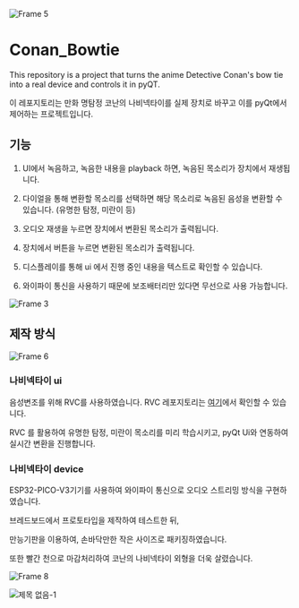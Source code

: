 ![Frame 5](https://github.com/jyoovision/Conan_Bowtie/assets/124518704/b1d03904-803e-4980-9280-ffd2feef063c)

# Conan_Bowtie
This repository is a project that turns the anime Detective Conan's bow tie into a real device and controls it in pyQT.


이 레포지토리는 만화 명탐정 코난의 나비넥타이를 실제 장치로 바꾸고 이를 pyQt에서 제어하는 ​​프로젝트입니다.


## 기능
1. UI에서 녹음하고, 녹음한 내용을 playback 하면, 녹음된 목소리가 장치에서 재생됩니다.

2. 다이얼을 통해 변환할 목소리를 선택하면 해당 목소리로 녹음된 음성을 변환할 수 있습니다. (유명한 탐정, 미란이 등)

3. 오디오 재생을 누르면 장치에서 변환된 목소리가 출력됩니다.

4. 장치에서 버튼을 누르면 변환된 목소리가 출력됩니다.

5. 디스플레이를 통해 ui 에서 진행 중인 내용을  텍스트로 확인할 수 있습니다. 

6. 와이파이 통신을 사용하기 때문에 보조배터리만 있다면 무선으로 사용 가능합니다.

![Frame 3](https://github.com/jyoovision/Conan_Bowtie/assets/124518704/9902cc3e-5701-40a5-8ec1-bccff80aa390)



## 제작 방식

![Frame 6](https://github.com/jyoovision/Conan_Bowtie/assets/124518704/6893fb7a-60da-4046-850e-d1a48af60e07)


### 나비넥타이 ui  
음성변조를 위해 RVC를 사용하였습니다. RVC 레포지토리는 [여기](https://github.com/RVC-Project)에서 확인할 수 있습니다.  

RVC 를 활용하여 유명한 탐정, 미란이 목소리를 미리 학습시키고, pyQt Ui와 연동하여 실시간 변환을 진행합니다.


### 나비넥타이 device  
ESP32-PICO-V3기기를 사용하여 와이파이 통신으로 오디오 스트리밍 방식을 구현하였습니다.

브레드보드에서 프로토타입을 제작하여 테스트한 뒤,

만능기판을 이용하여, 손바닥만한 작은 사이즈로 패키징하였습니다.

또한 빨간 천으로 마감처리하여 코난의 나비넥타이 외형을 더욱 살렸습니다.



![Frame 8](https://github.com/jyoovision/Conan_Bowtie/assets/124518704/236f4d4b-35b7-469e-9a22-278514c5df07)


![제목 없음-1](https://github.com/jyoovision/Conan_Bowtie/assets/124518704/3a71e300-b531-4e0d-84a0-a6c0930a8569)

